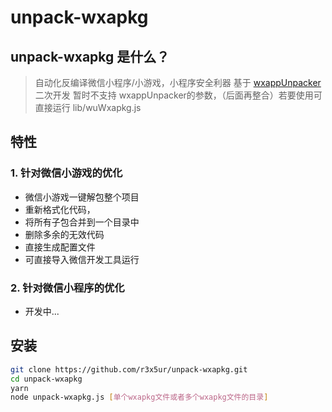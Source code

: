 # unpack-wxapkg

## unpack-wxapkg 是什么？
> 自动化反编译微信小程序/小游戏，小程序安全利器
> 基于 [wxappUnpacker](https://github.com/system-cpu/wxappUnpacker) 二次开发
> 暂时不支持 wxappUnpacker的参数，（后面再整合）若要使用可直接运行 lib/wuWxapkg.js
## 特性
### 1. 针对微信小游戏的优化
- 微信小游戏一键解包整个项目
- 重新格式化代码，
- 将所有子包合并到一个目录中
- 删除多余的无效代码
- 直接生成配置文件
- 可直接导入微信开发工具运行
### 2. 针对微信小程序的优化
- 开发中...

## 安装
```bash
git clone https://github.com/r3x5ur/unpack-wxapkg.git
cd unpack-wxapkg
yarn
node unpack-wxapkg.js [单个wxapkg文件或者多个wxapkg文件的目录]
```

